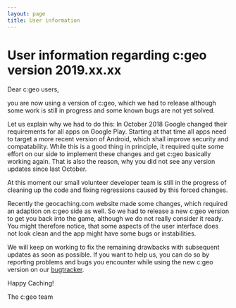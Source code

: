 ```yaml
---
layout: page
title: User information
---
```


# User information regarding c:geo version 2019.xx.xx

Dear c:geo users,

you are now using a version of c:geo, which we had to release although some work is still in progress and some known bugs are not yet solved.

Let us explain why we had to do this:
In October 2018 Google changed their requirements for all apps on Google Play. Starting at that time all apps need to target a more recent version of Android, which shall improve security and compatability. While this is a good thing in principle, it required quite some effort on our side to implement these changes and get c:geo basically working again. 
That is also the reason, why you did not see any version updates since last October.

At this moment our small volunteer developer team is still in the progress of cleaning up the code and fixing regressions caused by this forced changes.

Recently the geocaching.com website made some changes, which required an adaption on c:geo side as well. So we had to release a new c:geo version to get you back into the game, although we do not really consider it ready. You might therefore notice, that some aspects of the user interface does not look clean and the app might have some bugs or instabilities.

We will keep on working to fix the remaining drawbacks with subsequent updates as soon as possible.
If you want to help us, you can do so by reporting problems and bugs you encounter while using the new c:geo version on our [bugtracker](https://github.com/cgeo/cgeo/issues).

Happy Caching!

The c:geo team

